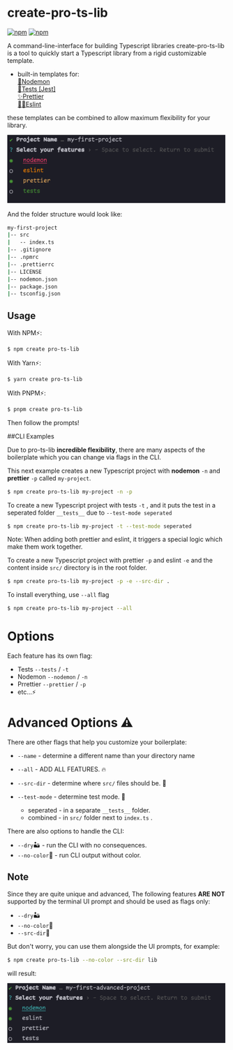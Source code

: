 # create-pro-ts-lib

[![npm](https://img.shields.io/npm/v/create-pro-ts-lib.svg)](https://www.npmjs.com/package/create-pro-ts-lib)
[![npm](https://img.shields.io/npm/l/create-pro-ts-lib.svg)](https://github.com/MatanelGordon/create-pro-ts-lib/master/LICENSE)

A command-line-interface for building Typescript libraries
create-pro-ts-lib is a tool to quickly start a Typescript library from a rigid customizable template.


- built-in templates for:
  <br/>[📂Nodemon](https://nodemon.io/)
  <br/>[🧪Tests [Jest]](https://jestjs.io/)
  <br/>[✨Prettier](https://prettier.io/)
  <br/>[👮🏻‍Eslint](https://eslint.org/)

these templates can be combined to allow maximum flexibility for your library.

<img src="./assets/example1.png" alt="Size Limit CLI" style="max-width: 500px">

And the folder structure would look like:
```bash
my-first-project
|-- src
|   -- index.ts
|-- .gitignore
|-- .npmrc
|-- .prettierrc
|-- LICENSE
|-- nodemon.json
|-- package.json
|-- tsconfig.json
```
## Usage

With NPM⚡:

```bash
$ npm create pro-ts-lib
```

With Yarn⚡:

```bash
$ yarn create pro-ts-lib
```

With PNPM⚡:

```bash
$ pnpm create pro-ts-lib
```

Then follow the prompts!

##CLI Examples

Due to pro-ts-lib <b>incredible flexibility</b>, there are many aspects of the boilerplate which you can change via flags in the CLI.

This next example creates a new Typescript project with <b>nodemon</b> `-n` and <b>prettier</b> `-p` called `my-project`.
```bash
$ npm create pro-ts-lib my-project -n -p
```

To create a new Typescript project with tests `-t` , and it puts the test in a seperated folder `__tests__` due to `--test-mode seperated` 
```bash
$ npm create pro-ts-lib my-project -t --test-mode seperated
```
Note: When adding both prettier and eslint, it triggers a special logic which make them work together.

To create a new Typescript project with prettier `-p` and eslint `-e` and the content inside `src/` directory is in the root folder.

```bash
$ npm create pro-ts-lib my-project -p -e --src-dir .
```

To install everything, use `--all` flag
```bash
$ npm create pro-ts-lib my-project --all
```

# Options

Each feature has its own flag:
  - Tests `--tests` / `-t`
  - Nodemon `--nodemon` / `-n`
  - Prrettier `--prettier` / `-p`
  - etc...⚡

# Advanced Options ⚠️

There are other flags that help you customize your boilerplate:

- `--name` - determine a different name than your directory name
- `--all` - ADD ALL FEATURES. 🔥
- `--src-dir` - determine where `src/` files should be. 📂

- `--test-mode` - determine test mode. 🧪
  - seperated - in a separate `__tests__` folder.
  - combined  - in `src/` folder next to `index.ts` .

 There are also options to handle the CLI:
- `--dry`🏜 - run the CLI with no consequences.
- `--no-color`🎨 - run CLI output without color.

## Note

Since they are quite unique and advanced, The following features __ARE NOT__ supported by the terminal UI prompt and should be used as flags only:
- `--dry`🏜
- `--no-color`🎨
- `--src-dir`📂

But don't worry, you can use them alongside the UI prompts, for example:

```bash
$ npm create pro-ts-lib --no-color --src-dir lib
```

will result:

<img src="./assets/example2.png" alt="Size Limit CLI" style="max-width: 500px">
